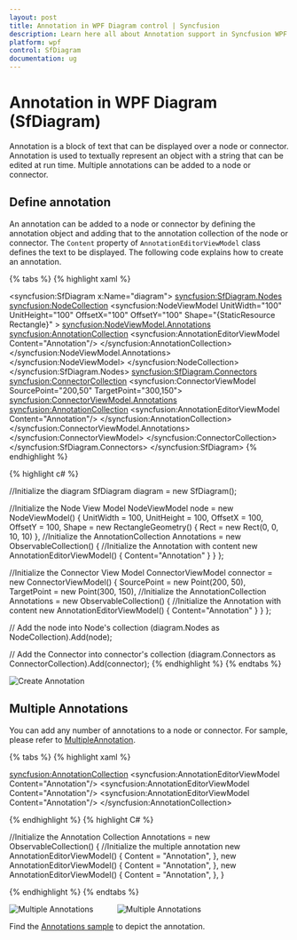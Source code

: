 ```yaml
---
layout: post
title: Annotation in WPF Diagram control | Syncfusion
description: Learn here all about Annotation support in Syncfusion WPF Diagram (SfDiagram) control, its elements and more.
platform: wpf
control: SfDiagram
documentation: ug
---
```


# Annotation in WPF Diagram (SfDiagram)

Annotation is a block of text that can be displayed over a node or connector. Annotation is used to textually represent an object with a string that can be edited at run time. Multiple annotations can be added to a node or connector.

## Define annotation

An annotation can be added to a node or connector by defining the annotation object and adding that to the annotation collection of the node or connector. The `Content` property of `AnnotationEditorViewModel` class defines the text to be displayed. The following code explains how to create an annotation.

{% tabs %}
{% highlight xaml %}
<!--Initialize the SfDiagram-->
<syncfusion:SfDiagram x:Name="diagram">
    <!--Initialize the Node-->
    <syncfusion:SfDiagram.Nodes>
        <!--Initialize the Node Collection-->
        <syncfusion:NodeCollection>
            <!--Initialize the node view model-->
            <syncfusion:NodeViewModel UnitWidth="100" UnitHeight="100" 
                                      OffsetX="100" OffsetY="100" 
                                      Shape="{StaticResource Rectangle}" >
                <!--Initialize the annotations-->
                <syncfusion:NodeViewModel.Annotations>
                    <!--Initialize the AnnotationCollection-->
                    <syncfusion:AnnotationCollection>
                        <!--Initialize the Annotation editor view model-->
                        <syncfusion:AnnotationEditorViewModel Content="Annotation"/>
                    </syncfusion:AnnotationCollection>
                </syncfusion:NodeViewModel.Annotations>
            </syncfusion:NodeViewModel>
        </syncfusion:NodeCollection>
    </syncfusion:SfDiagram.Nodes>
    <!--Initialize the Connector-->
    <syncfusion:SfDiagram.Connectors>
        <!--Initialize the Connector Collection-->
        <syncfusion:ConnectorCollection>
            <!--Initialize the Connector view model-->
            <syncfusion:ConnectorViewModel SourcePoint="200,50" TargetPoint="300,150">
                <syncfusion:ConnectorViewModel.Annotations>
                    <!--Initialize the AnnotationCollection-->
                    <syncfusion:AnnotationCollection>
                        <!--Initialize the Annotation editor view model-->
                        <syncfusion:AnnotationEditorViewModel Content="Annotation"/>
                    </syncfusion:AnnotationCollection>
                </syncfusion:ConnectorViewModel.Annotations>
            </syncfusion:ConnectorViewModel>
        </syncfusion:ConnectorCollection>
    </syncfusion:SfDiagram.Connectors>
</syncfusion:SfDiagram>
{% endhighlight %}

{% highlight c# %}

//Initialize the diagram
SfDiagram diagram = new SfDiagram();

//Initialize the Node View Model
NodeViewModel node = new NodeViewModel()
{
    UnitWidth = 100,
    UnitHeight = 100,
    OffsetX = 100,
    OffsetY = 100,
    Shape = new RectangleGeometry() { Rect = new Rect(0, 0, 10, 10) },
    //Initialize the AnnotationCollection
    Annotations = new ObservableCollection<IAnnotation>()
    {
        //Initialize the Annotation with content
        new AnnotationEditorViewModel()
        {
            Content="Annotation"
        }
    }
};

//Initialize the Connector View Model
ConnectorViewModel connector = new ConnectorViewModel()
{
    SourcePoint = new Point(200, 50),
    TargetPoint = new Point(300, 150),
    //Initialize the AnnotationCollection
    Annotations = new ObservableCollection<IAnnotation>()
    {
        //Initialize the Annotation with content
        new AnnotationEditorViewModel()
        {
            Content="Annotation"
        }
    }
};

// Add the node into Node's collection
(diagram.Nodes as NodeCollection).Add(node);

// Add the Connector into connector's collection
(diagram.Connectors as ConnectorCollection).Add(connector);
{% endhighlight %}
{%  endtabs %}

![Create Annotation](Annotation_images/Create_Annotation.jpg)

## Multiple Annotations

You can add any number of annotations to a node or connector.
For sample, please refer to [MultipleAnnotation](https://www.syncfusion.com/downloads/support/directtrac/239374/ze/MultipleAnnotation-2076131568 "MultipleAnnotation").

{% tabs %}
{% highlight xaml %}

<!--Initialize the Annotation Collection-->
<syncfusion:AnnotationCollection>
    <!--Initialize the multiple annotation-->
    <syncfusion:AnnotationEditorViewModel Content="Annotation"/>
    <syncfusion:AnnotationEditorViewModel Content="Annotation"/>
    <syncfusion:AnnotationEditorViewModel Content="Annotation"/>
</syncfusion:AnnotationCollection>
                                
{% endhighlight %}
{% highlight C# %}

//Initialize the Annotation Collection
Annotations = new ObservableCollection<IAnnotation>()
{
    //Initialize the multiple annotation
    new AnnotationEditorViewModel()
    {
        Content = "Annotation",
    },
    new AnnotationEditorViewModel()
    {
        Content = "Annotation",
    },
    new AnnotationEditorViewModel()
    {
        Content = "Annotation",
    },
}

{% endhighlight %}
{% endtabs %}

![Multiple Annotations](Annotation_images/annotation_img21.png) &ensp;&ensp;&ensp;&ensp;&ensp; ![Multiple Annotations](Annotation_images/MultipleAnnotationConnector.png)

Find the [Annotations sample](https://github.com/SyncfusionExamples/WPF-Diagram-Examples/tree/master/Samples/Annotations) to depict the annotation.
